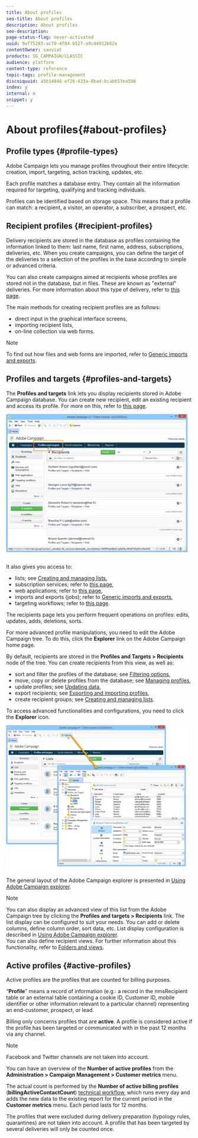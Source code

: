 ```yaml
---
title: About profiles
seo-title: About profiles
description: About profiles
seo-description: 
page-status-flag: never-activated
uuid: 9ef75283-ac70-4f84-b527-a9c44912b62e
contentOwner: sauviat
products: SG_CAMPAIGN/CLASSIC
audience: platform
content-type: reference
topic-tags: profile-management
discoiquuid: a5b14846-ef26-433a-8bad-bcab653ea598
index: y
internal: n
snippet: y
---
```


# About profiles{#about-profiles}

## Profile types {#profile-types}

Adobe Campaign lets you manage profiles throughout their entire lifecycle: creation, import, targeting, action tracking, updates, etc.

Each profile matches a database entry. They contain all the information required for targeting, qualifying and tracking individuals.

Profiles can be identified based on storage space. This means that a profile can match: a recipient, a visitor, an operator, a subscriber, a prospect, etc.

## Recipient profiles {#recipient-profiles}

Delivery recipients are stored in the database as profiles containing the information linked to them: last name, first name, address, subscriptions, deliveries, etc. When you create campaigns, you can define the target of the deliveries to a selection of the profiles in the base according to simple or advanced criteria.

You can also create campaigns aimed at recipients whose profiles are stored not in the database, but in files. These are known as "external" deliveries. For more information about this type of delivery, refer to [this page](../../delivery/using/key-steps-when-creating-a-delivery.md#selecting-external-recipients).

The main methods for creating recipient profiles are as follows:

* direct input in the graphical interface screens,
* importing recipient lists,
* on-line collection via web forms.

>[!NOTE]
>
>To find out how files and web forms are imported, refer to [Generic imports and exports](../../platform/using/generic-imports-and-exports.md).

## Profiles and targets {#profiles-and-targets}

The **Profiles and targets** link lets you display recipients stored in Adobe Campaign database. You can create new recipient, edit an existing recipient and access its profile. For more on this, refer to [this page](../../platform/using/editing-a-profile.md).

![](assets/d_ncs_user_interface_target_link.png)

It also gives you access to:

* lists; see [Creating and managing lists](../../platform/using/creating-and-managing-lists.md),
* subscription services; refer to [this page](../../delivery/using/managing-subscriptions.md),
* web applications; refer to [this page](../../web/using/about-web-applications.md),
* imports and exports (jobs); refer to [Generic imports and exports](../../platform/using/generic-imports-and-exports.md),
* targeting workflows; refer to [this page](../../workflow/using/building-a-workflow.md#implementation-steps-).

The recipients page lets you perform frequent operations on profiles: edits, updates, adds, deletions, sorts.

For more advanced profile manipulations, you need to edit the Adobe Campaign tree. To do this, click the **Explorer** link on the Adobe Campaign home page.

By default, recipients are stored in the **Profiles and Targets > Recipients** node of the tree. You can create recipients from this view, as well as:

* sort and filter the profiles of the database; see [Filtering options](../../platform/using/filtering-options.md),
* move, copy or delete profiles from the database; see [Managing profiles](../../platform/using/managing-profiles.md),
* update profiles; see [Updating data](../../platform/using/updating-data.md),
* export recipients; see [Exporting and importing profiles](../../platform/using/exporting-and-importing-profiles.md),
* create recipient groups; see [Creating and managing lists](../../platform/using/creating-and-managing-lists.md).

To access advanced functionalities and configurations, you need to click the **Explorer** icon. 

![](assets/d_ncs_user_interface01.png)

The general layout of the Adobe Campaign explorer is presented in [Using Adobe Campaign explorer](../../platform/using/about-profiles.md#using-adobe-campaign-explorer).

>[!NOTE]
>
>You can also display an advanced view of this list from the Adobe Campaign tree by clicking the **Profiles and targets > Recipients** link. The list display can be configured to suit your needs. You can add or delete columns, define column order, sort data, etc. List display configuration is described in [Using Adobe Campaign explorer](../../platform/using/about-profiles.md#using-adobe-campaign-explorer).  
>You can also define recipient views. For further information about this functionality, refer to [Folders and views](../../platform/using/about-profiles.md#folders-and-views).

## Active profiles {#active-profiles}

Active profiles are the profiles that are counted for billing purposes.

“**Profile**” means a record of information (e.g.: a record in the nmsRecipient table or an external table containing a cookie ID, Customer ID, mobile identifier or other information relevant to a particular channel) representing an end-customer, prospect, or lead.

Billing only concerns profiles that are **active**. A profile is considered active if the profile has been targeted or communicated with in the past 12 months via any channel.

>[!NOTE]
>
>Facebook and Twitter channels are not taken into account.

You can have an overview of the **Number of active profiles** from the **Administration > Campaign Management > Customer metrics** menu.

The actual count is performed by the **Number of active billing profiles** (**billingActiveContactCount**) [technical workflow](../../workflow/using/delivery.md), which runs every day and adds the new data to the existing report for the current period in the **Customer metrics** menu. Each period lasts for 12 months.

The profiles that were excluded during delivery preparation (typology rules, quarantines) are not taken into account. A profile that has been targeted by several deliveries will only be counted once.
